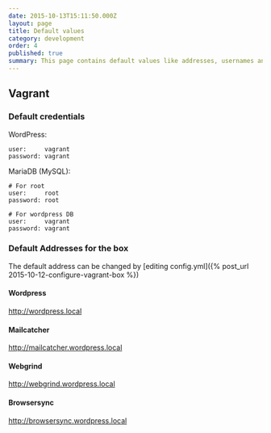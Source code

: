 ```yaml
---
date: 2015-10-13T15:11:50.000Z
layout: page
title: Default values
category: development
order: 4
published: true
summary: This page contains default values like addresses, usernames and passwords used in Vagrant box.
---
```

## Vagrant
### Default credentials

WordPress:

```
user:     vagrant
password: vagrant
```

MariaDB (MySQL):

```
# For root
user:     root
password: root

# For wordpress DB
user:     vagrant
password: vagrant
```
### Default Addresses for the box
The default address can be changed by [editing config.yml]({% post_url 2015-10-12-configure-vagrant-box %})

#### Wordpress
http://wordpress.local

#### Mailcatcher
http://mailcatcher.wordpress.local

#### Webgrind
http://webgrind.wordpress.local

#### Browsersync
http://browsersync.wordpress.local